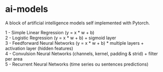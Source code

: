 # ai-models

A block of artificial intelligence models self implemented with Pytorch.

1 - Simple Linear Regression (y = x * w + b) <br>
2 - Logistic Regression (y = x * w + b) + sigmoid layer <br>
3 - Feedforward Neural Networks (y = x * w + b) * multiple layers + activation layer (hidden features) <br>
4 - Convulsion Neural Networks (channels, kernel, padding & strid) + filter per area <br>
5 - Recurrent Neural Networks (time series ou sentences predictions) <br>